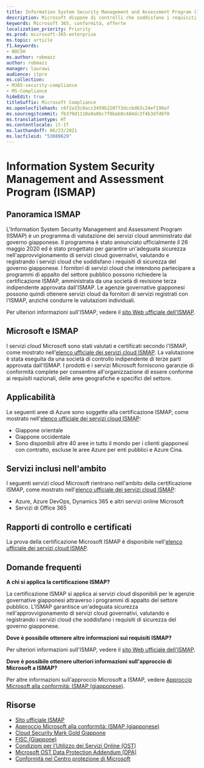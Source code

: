 ```yaml
---
title: Information System Security Management and Assessment Program (ISMAP)
description: Microsoft dispone di controlli che soddisfano i requisiti dell'Information System Security Management and Assessment Program (ISMAP).
keywords: Microsoft 365, conformità, offerte
localization_priority: Priority
ms.prod: microsoft-365-enterprise
ms.topic: article
f1.keywords:
- NOCSH
ms.author: robmazz
author: robmazz
manager: laurawi
audience: itpro
ms.collection:
- M365-security-compliance
- MS-Compliance
hideEdit: true
titleSuffix: Microsoft Compliance
ms.openlocfilehash: c6f2a33c0acc3459b220773dccbd63c24ef199af
ms.sourcegitcommit: fb379d1110a9a86c7f9bab8c484dc3f4b3dfd6f0
ms.translationtype: HT
ms.contentlocale: it-IT
ms.lasthandoff: 06/23/2021
ms.locfileid: "53089629"
---
```

# <a name="information-system-security-management-and-assessment-program-ismap"></a>Information System Security Management and Assessment Program (ISMAP)

## <a name="ismap-overview"></a>Panoramica ISMAP

L'Information System Security Management and Assessment Program (ISMAP) è un programma di valutazione dei servizi cloud amministrato dal governo giapponese. Il programma è stato annunciato ufficialmente il 26 maggio 2020 ed è stato progettato per garantire un'adeguata sicurezza nell'approvvigionamento di servizi cloud governativi, valutando e registrando i servizi cloud che soddisfano i requisiti di sicurezza del governo giapponese. I fornitori di servizi cloud che intendono partecipare a programmi di appalto del settore pubblico possono richiedere la certificazione ISMAP, amministrata da una società di revisione terza indipendente approvata dall'ISMAP. Le agenzie governative giapponesi possono quindi ottenere servizi cloud da fornitori di servizi registrati con l'ISMAP, anziché condurre le valutazioni individuali.

Per ulteriori informazioni sulI'ISMAP, vedere il [sito Web ufficiale dell'ISMAP](https://www.ismap.go.jp/csm).

## <a name="microsoft-and-ismap"></a>Microsoft e ISMAP

I servizi cloud Microsoft sono stati valutati e certificati secondo l'ISMAP, come mostrato nell'[elenco ufficiale dei servizi cloud ISMAP](https://www.ismap.go.jp/csm?id=cloud_service_list). La valutazione è stata eseguita da una società di controllo indipendente di terze parti approvata dall'ISMAP. I prodotti e i servizi Microsoft forniscono garanzie di conformità complete per consentire all'organizzazione di essere conforme ai requisiti nazionali, delle aree geografiche e specifici del settore.

## <a name="applicability"></a>Applicabilità

Le seguenti aree di Azure sono soggette alla certificazione ISMAP, come mostrato nell'[elenco ufficiale dei servizi cloud ISMAP](https://www.ismap.go.jp/csm?id=cloud_service_list):

- Giappone orientale
- Giappone occidentale
- Sono disponibili altre 40 aree in tutto il mondo per i clienti giapponesi con contratto, escluse le aree Azure per enti pubblici e Azure Cina.

## <a name="services-in-scope"></a>Servizi inclusi nell'ambito

I seguenti servizi cloud Microsoft rientrano nell'ambito della certificazione ISMAP, come mostrato nell'[elenco ufficiale dei servizi cloud ISMAP](https://www.ismap.go.jp/csm?id=cloud_service_list):

- Azure, Azure DevOps, Dynamics 365 e altri servizi online Microsoft
- Servizi di Office 365

## <a name="audit-reports-and-certificates"></a>Rapporti di controllo e certificati

La prova della certificazione Microsoft ISMAP è disponibile nell'[elenco ufficiale dei servizi cloud ISMAP](https://www.ismap.go.jp/csm?id=cloud_service_list).

## <a name="frequently-asked-questions"></a>Domande frequenti

**A chi si applica la certificazione ISMAP?**

La certificazione ISMAP si applica ai servizi cloud disponibili per le agenzie governative giapponesi attraverso i programmi di appalto del settore pubblico. L'ISMAP garantisce un'adeguata sicurezza nell'approvvigionamento di servizi cloud governativi, valutando e registrando i servizi cloud che soddisfano i requisiti di sicurezza del governo giapponese.

**Dove è possibile ottenere altre informazioni sui requisiti ISMAP?**

Per ulteriori informazioni sulI'ISMAP, vedere il [sito Web ufficiale dell'ISMAP](https://www.ismap.go.jp/csm).

**Dove è possibile ottenere ulteriori informazioni sull'approccio di Microsoft a ISMAP?**

Per altre informazioni sull'approccio Microsoft a ISMAP, vedere [Approccio Microsoft alla conformità: ISMAP (giapponese)](https://www.microsoft.com/ja-jp/mscorp/legal/compliance?activetab=service%3aprimaryr7).

## <a name="resources"></a>Risorse

- [Sito ufficiale ISMAP](https://www.ismap.go.jp/csm)
- [Approccio Microsoft alla conformità: ISMAP (giapponese)](https://www.microsoft.com/ja-jp/mscorp/legal/compliance?activetab=service%3aprimaryr7)
- [Cloud Security Mark Gold Giappone](offering-cs-mark-gold-japan.md)
- [FISC (Giappone)](offering-fisc-japan.md)
- [Condizioni per l’Utilizzo dei Servizi Online (OST)](https://aka.ms/Online-Services-Terms)
- [Microsoft OST Data Protection Addendum (DPA)](https://aka.ms/DPA)
- [Conformità nel Centro protezione di Microsoft](https://www.microsoft.com/trust-center/compliance/compliance-overview)
